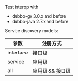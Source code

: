 Test interop with

* dubbo-go 3.0.x and before
* dubbo-java 2.7.x and before

Service discovery models:

| 参数         | 注册方式       |
|------------|------------|
| interface  | 接口级        |
| service    | 应用级        |
| all        | 应用级 && 接口级 |

